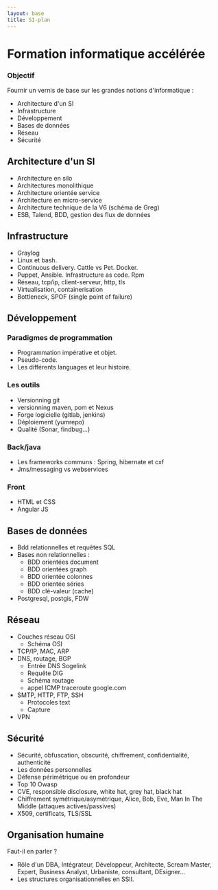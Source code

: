 ```yaml
---
layout: base
title: SI-plan
---
```


Formation informatique accélérée
================================

### Objectif

Fournir un vernis de base sur les grandes notions d'informatique :
* Architecture d'un SI
* Infrastructure
* Développement
* Bases de données
* Réseau
* Sécurité

Architecture d'un SI
--------------------

* Architecture en silo
* Architectures monolithique
* Architecture orientée service
* Architecture en micro-service
* Architecture technique de la V6 (schéma de Greg)
* ESB, Talend, BDD, gestion des flux de données

Infrastructure
--------------

* Graylog
* Linux et bash.
* Continuous delivery. Cattle vs Pet. Docker.
* Puppet, Ansible. Infrastructure as code. Rpm
* Réseau, tcp/ip, client-serveur, http, tls
* Virtualisation, containerisation
* Bottleneck, SPOF (single point of failure)


Développement
-------------

### Paradigmes de programmation

* Programmation impérative et objet.
* Pseudo-code.
* Les différents languages et leur histoire.

### Les outils
* Versionning git
* versionning maven, pom et Nexus
* Forge logicielle (gitlab, jenkins)
* Déploiement (yumrepo)
* Qualité (Sonar, findbug...)

### Back/java

* Les frameworks communs : Spring, hibernate et cxf
* Jms/messaging vs webservices

### Front

* HTML et CSS
* Angular JS


Bases de données
----------------

* Bdd relationnelles et requêtes SQL
* Bases non relationnelles :
  * BDD orientées document
  * BDD orientées graph
  * BDD orientée colonnes
  * BDD orientée séries
  * BDD clé-valeur (cache)
* Postgresql, postgis, FDW

Réseau
------

* Couches réseau OSI
  * Schéma OSI
* TCP/IP, MAC, ARP
* DNS, routage, BGP
  * Entrée DNS Sogelink
  * Requête DIG
  * Schéma routage
  * appel ICMP traceroute google.com
* SMTP, HTTP, FTP, SSH  
  * Protocoles text
  * Capture
* VPN

Sécurité
--------

* Sécurité, obfuscation, obscurité, chiffrement, confidentialité, authenticité
* Les données personnelles
* Défense périmétrique ou en profondeur
* Top 10 Owasp
* CVE, responsible disclosure, white hat, grey hat, black hat
* Chiffrement symétrique/asymétrique, Alice, Bob, Eve, Man In The Middle (attaques actives/passives)
* X509, certificats, TLS/SSL


Organisation humaine
---------------------

Faut-il en parler ?

* Rôle d'un DBA, Intégrateur, Développeur, Architecte, Scream Master, Expert, Business Analyst, Urbaniste, consultant, DEsigner...
* Les structures organisationnelles en SSII.
